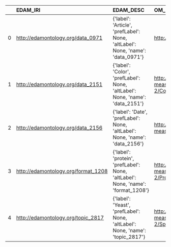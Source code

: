 |    | EDAM_IRI                            | EDAM_DESC                                                                        | OM_IRI                                                                               | OM_DESC                           | OM_DEF   |
|---:|:------------------------------------|:---------------------------------------------------------------------------------|:-------------------------------------------------------------------------------------|:----------------------------------|:---------|
|  0 | http://edamontology.org/data_0971   | {'label': 'Article', 'prefLabel': None, 'altLabel': None, 'name': 'data_0971'}   | http://purl.org/ontology/bibo/Article                                                | {'name': 'Article'}               | []       |
|  1 | http://edamontology.org/data_2151   | {'label': 'Color', 'prefLabel': None, 'altLabel': None, 'name': 'data_2151'}     | http://www.ontology-of-units-of-measure.org/resource/om-2/ColorAreaFraction          | {'label': 'Color'}                | []       |
|  2 | http://edamontology.org/data_2156   | {'label': 'Date', 'prefLabel': None, 'altLabel': None, 'name': 'data_2156'}      | http://www.ontology-of-units-of-measure.org/resource/om-2/Date                       | {'label': 'Date', 'name': 'Date'} | []       |
|  3 | http://edamontology.org/format_1208 | {'label': 'protein', 'prefLabel': None, 'altLabel': None, 'name': 'format_1208'} | http://www.ontology-of-units-of-measure.org/resource/om-2/ProteinMassFraction        | {'label': 'protein'}              | []       |
|  4 | http://edamontology.org/topic_2817  | {'label': 'Yeast', 'prefLabel': None, 'altLabel': None, 'name': 'topic_2817'}    | http://www.ontology-of-units-of-measure.org/resource/om-2/SpecificYeastAndFungiCount | {'label': 'Yeast'}                | []       |